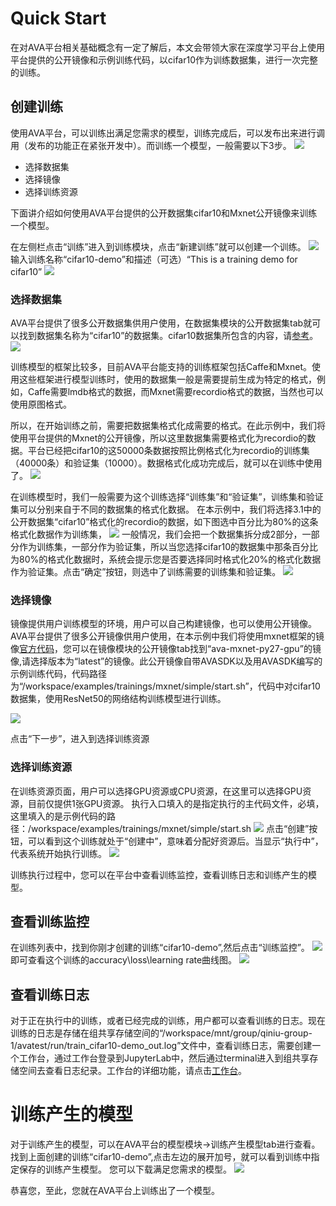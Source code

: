 # Quick Start

在对AVA平台相关基础概念有一定了解后，本文会带领大家在深度学习平台上使用平台提供的公开镜像和示例训练代码，以cifar10作为训练数据集，进行一次完整的训练。

## 创建训练
使用AVA平台，可以训练出满足您需求的模型，训练完成后，可以发布出来进行调用（发布的功能正在紧张开发中）。而训练一个模型，一般需要以下3步。
![](https://odum9helk.qnssl.com/FoEs6CA_liRbj8CfNnkP5cIzCOjz)

* 选择数据集
* 选择镜像
* 选择训练资源

下面讲介绍如何使用AVA平台提供的公开数据集cifar10和Mxnet公开镜像来训练一个模型。

在左侧栏点击“训练”进入到训练模块，点击“新建训练”就可以创建一个训练。
![](https://odum9helk.qnssl.com/FkBimb6lcCo0I282n7hyFeKl4UYN)
输入训练名称“cifar10-demo”和描述（可选）“This is a training demo for cifar10”
![](https://odum9helk.qnssl.com/Fv200mjkaIcY8SNtfzm_49Br_deT)

### 选择数据集
AVA平台提供了很多公开数据集供用户使用，在数据集模块的公开数据集tab就可以找到数据集名称为“cifar10”的数据集。cifar10数据集所包含的内容，请[参考](https://www.cs.toronto.edu/~kriz/cifar.html)。
![](https://odum9helk.qnssl.com/FvzOzoBXVFZl5FC-GmZ53PBrU9g0)

训练模型的框架比较多，目前AVA平台能支持的训练框架包括Caffe和Mxnet。使用这些框架进行模型训练时，使用的数据集一般是需要提前生成为特定的格式，例如，Caffe需要lmdb格式的数据，而Mxnet需要recordio格式的数据，当然也可以使用原图格式。

所以，在开始训练之前，需要把数据集格式化成需要的格式。在此示例中，我们将使用平台提供的Mxnet的公开镜像，所以这里数据集需要格式化为recordio的数据。平台已经把cifar10的这50000条数据按照比例格式化为recordio的训练集（40000条）和验证集（10000）。数据格式化成功完成后，就可以在训练中使用了。
![](https://odum9helk.qnssl.com/Fq1kt6UtwTvME4CT7QxoUgG-cQfR)

在训练模型时，我们一般需要为这个训练选择“训练集”和“验证集”，训练集和验证集可以分别来自于不同的数据集的格式化数据。
在本示例中，我们将选择3.1中的公开数据集“cifar10”格式化的recordio的数据，如下图选中百分比为80%的这条格式化数据作为训练集，
![](https://odum9helk.qnssl.com/FpQMK3lVn6ryLNGjoodFJWcaaKJw)
一般情况，我们会把一个数据集拆分成2部分，一部分作为训练集，一部分作为验证集，所以当您选择cifar10的数据集中那条百分比为80%的格式化数据时，系统会提示您是否要选择同时格式化20%的格式化数据作为验证集。点击“确定”按钮，则选中了训练需要的训练集和验证集。
![](https://odum9helk.qnssl.com/FpWwMrybovu6EQHR6ORo8k-YYc9A)

### 选择镜像
镜像提供用户训练模型的环境，用户可以自己构建镜像，也可以使用公开镜像。AVA平台提供了很多公开镜像供用户使用，在本示例中我们将使用mxnet框架的镜像[官方代码](https://github.com/apache/incubator-mxnet/tree/master/example/image-classification)，您可以在镜像模块的公开镜像tab找到“ava-mxnet-py27-gpu”的镜像,请选择版本为“latest”的镜像。此公开镜像自带AVASDK以及用AVASDK编写的示例训练代码，代码路径为“/workspace/examples/trainings/mxnet/simple/start.sh”，代码中对cifar10数据集，使用ResNet50的网络结构训练模型进行训练。

![](https://odum9helk.qnssl.com/Fm8qpjByEjYYo1odgYVoJ1eQz02j)

点击“下一步”，进入到选择训练资源

### 选择训练资源
在训练资源页面，用户可以选择GPU资源或CPU资源，在这里可以选择GPU资源，目前仅提供1张GPU资源。
执行入口填入的是指定执行的主代码文件，必填，这里填入的是示例代码的路径：/workspace/examples/trainings/mxnet/simple/start.sh
![](https://odum9helk.qnssl.com/FhpRjNFJKdi9WU794bvZe3Gror_h)
点击“创建”按钮，可以看到这个训练就处于“创建中”，意味着分配好资源后。当显示“执行中”，代表系统开始执行训练。
![](https://odum9helk.qnssl.com/FgnvPp0xE3mnS3zCDqEAqLjMCmfa)


训练执行过程中，您可以在平台中查看训练监控，查看训练日志和训练产生的模型。

## 查看训练监控
在训练列表中，找到你刚才创建的训练“cifar10-demo”,然后点击“训练监控”。
![](https://odum9helk.qnssl.com/FrWT7HSHF8_15fZfyi2DJEq_KNSl)
即可查看这个训练的accuracy\loss\learning rate曲线图。
![](https://odum9helk.qnssl.com/FmeAaR6PeHktOa8KqhbOPn9Blx3E)


## 查看训练日志
对于正在执行中的训练，或者已经完成的训练，用户都可以查看训练的日志。现在训练的日志是存储在组共享存储空间的“/workspace/mnt/group/qiniu-group-1/avatest/run/train_cifar10-demo_out.log”文件中，查看训练日志，需要创建一个工作台，通过工作台登录到JupyterLab中，然后通过terminal进入到组共享存储空间去查看日志纪录。工作台的详细功能，请点击[工作台](https://developer.qiniu.io/ava/manual/4479/workspace)。


# 训练产生的模型
对于训练产生的模型，可以在AVA平台的模型模块->训练产生模型tab进行查看。找到上面创建的训练“cifar10-demo”,点击左边的展开加号，就可以看到训练中指定保存的训练产生模型。
您可以下载满足您需求的模型。
![](https://odum9helk.qnssl.com/FgCh5xBtPChY2Swl5lDGF0SMkbsC)

恭喜您，至此，您就在AVA平台上训练出了一个模型。

